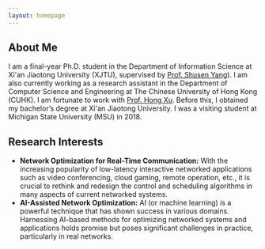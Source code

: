 ```yaml
---
layout: homepage
---
```


## About Me

I am a final-year Ph.D. student in the Department of Information Science at Xi'an Jiaotong University (XJTU), supervised by [Prof. Shusen Yang](https://gr.xjtu.edu.cn/en/web/shusenyang)). I am also currently working as a research assistant in the Department of Computer Science and Engineering at The Chinese University of Hong Kong (CUHK). I am fortunate to work with [Prof. Hong Xu](https://henryhxu.github.io). Before this, I obtained my bachelor’s degree at Xi'an Jiaotong University. I was a visiting student at Michigan State University (MSU) in 2018.

## Research Interests

- **Network Optimization for Real-Time Communication:**
With the increasing popularity of low-latency interactive networked applications such as video conferencing, cloud gaming, remote operation, etc., it is crucial to rethink and redesign the control and scheduling algorithms in many aspects of current networked systems.
- **AI-Assisted Network Optimization:**
AI (or machine learning) is a powerful technique that has shown success in various domains. Harnessing AI-based methods for optimizing networked systems and applications holds promise but poses significant challenges in practice, particularly in real networks.

<!--{% include_relative _includes/news.md %}>>

{% include_relative _includes/publications.md %}

{% include_relative _includes/experiences.md %}

{% include_relative _includes/honors.md %}

<!--{% include_relative _includes/teaching.md %}>>

<!--{% include_relative _includes/talks.md %}>>

{% include_relative _includes/services.md %}

<!--{% include_relative _includes/contact.md %}>>
